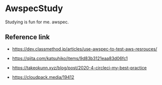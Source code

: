 # AwspecStudy
Studying is fun for me. awspec.

## Reference link

* https://dev.classmethod.jp/articles/use-awspec-to-test-aws-resrouces/

* https://qiita.com/katsuhiko/items/9d83b3121eaa83d06fc1

* https://takeokunn.xyz/blog/post/2020-4-circleci-my-best-practice

* https://cloudpack.media/19412
